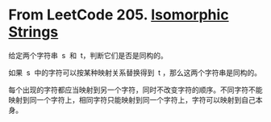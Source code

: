 # From LeetCode 205. [Isomorphic Strings](https://leetcode-cn.com/problems/isomorphic-strings/)

给定两个字符串  s  和  t，判断它们是否是同构的。

如果  s  中的字符可以按某种映射关系替换得到  t ，那么这两个字符串是同构的。

每个出现的字符都应当映射到另一个字符，同时不改变字符的顺序。不同字符不能映射到同一个字符上，相同字符只能映射到同一个字符上，字符可以映射到自己本身。
